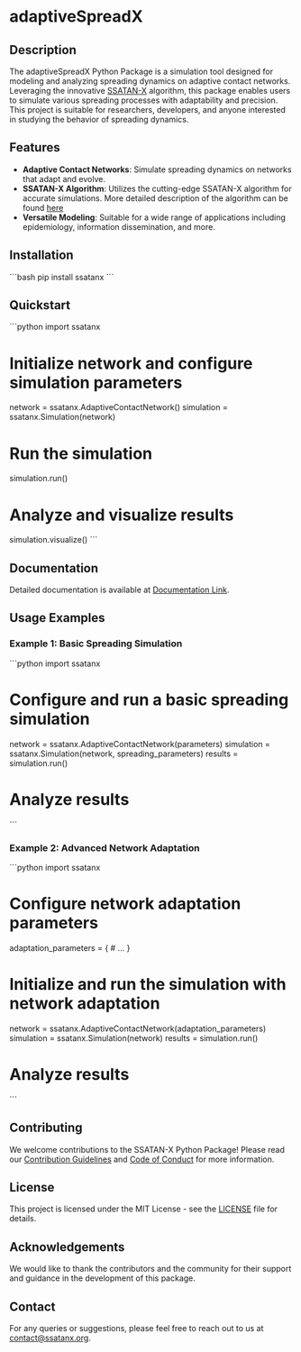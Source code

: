 # adaptiveSpreadX

## Description
The adaptiveSpreadX Python Package is a simulation tool designed for modeling and analyzing spreading dynamics on adaptive contact networks. Leveraging the innovative [SSATAN-X](		https://doi.org/10.1051/mmnp/2022035) algorithm, this package enables users to simulate various spreading processes with adaptability and precision. This project is suitable for researchers, developers, and anyone interested in studying the behavior of spreading dynamics.

## Features

- **Adaptive Contact Networks**: Simulate spreading dynamics on networks that adapt and evolve.
- **SSATAN-X Algorithm**: Utilizes the cutting-edge SSATAN-X algorithm for accurate simulations. More detailed description of the algorithm can be found [here](		https://doi.org/10.1051/mmnp/2022035)
- **Versatile Modeling**: Suitable for a wide range of applications including epidemiology, information dissemination, and more.
  
## Installation

\```bash
pip install ssatanx
\```

## Quickstart

\```python
import ssatanx

# Initialize network and configure simulation parameters
network = ssatanx.AdaptiveContactNetwork()
simulation = ssatanx.Simulation(network)

# Run the simulation
simulation.run()

# Analyze and visualize results
simulation.visualize()
\```

## Documentation

Detailed documentation is available at [Documentation Link](#).

## Usage Examples

### Example 1: Basic Spreading Simulation

\```python
import ssatanx

# Configure and run a basic spreading simulation
network = ssatanx.AdaptiveContactNetwork(parameters)
simulation = ssatanx.Simulation(network, spreading_parameters)
results = simulation.run()

# Analyze results
\```

### Example 2: Advanced Network Adaptation

\```python
import ssatanx

# Configure network adaptation parameters
adaptation_parameters = {
    # ...
}

# Initialize and run the simulation with network adaptation
network = ssatanx.AdaptiveContactNetwork(adaptation_parameters)
simulation = ssatanx.Simulation(network)
results = simulation.run()

# Analyze results
\```

## Contributing

We welcome contributions to the SSATAN-X Python Package! Please read our [Contribution Guidelines](CONTRIBUTING.md) and [Code of Conduct](CODE_OF_CONDUCT.md) for more information.

## License

This project is licensed under the MIT License - see the [LICENSE](LICENSE) file for details.

## Acknowledgements

We would like to thank the contributors and the community for their support and guidance in the development of this package.

## Contact

For any queries or suggestions, please feel free to reach out to us at [contact@ssatanx.org](mailto:contact@ssatanx.org).
